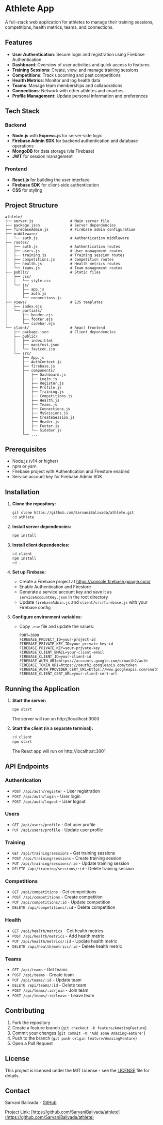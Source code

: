 # Athlete App

A full-stack web application for athletes to manage their training sessions, competitions, health metrics, teams, and connections.

## Features

- **User Authentication**: Secure login and registration using Firebase Authentication
- **Dashboard**: Overview of user activities and quick access to features
- **Training Sessions**: Create, view, and manage training sessions
- **Competitions**: Track upcoming and past competitions
- **Health Metrics**: Monitor and log health data
- **Teams**: Manage team memberships and collaborations
- **Connections**: Network with other athletes and coaches
- **Profile Management**: Update personal information and preferences

## Tech Stack

### Backend
- **Node.js** with **Express.js** for server-side logic
- **Firebase Admin SDK** for backend authentication and database operations
- **MongoDB** for data storage (via Firebase)
- **JWT** for session management

### Frontend
- **React.js** for building the user interface
- **Firebase SDK** for client-side authentication
- **CSS** for styling

## Project Structure

```
athlete/
├── server.js                 # Main server file
├── package.json              # Server dependencies
├── firebaseAdmin.js          # Firebase admin configuration
├── middleware/
│   └── auth.js               # Authentication middleware
├── routes/
│   ├── auth.js               # Authentication routes
│   ├── users.js              # User management routes
│   ├── training.js           # Training session routes
│   ├── competitions.js       # Competition routes
│   ├── health.js             # Health metrics routes
│   └── teams.js              # Team management routes
├── public/                   # Static files
│   ├── css/
│   │   └── style.css
│   └── js/
│       ├── app.js
│       ├── auth.js
│       └── connections.js
├── views/                    # EJS templates
│   ├── index.ejs
│   └── partials/
│       ├── header.ejs
│       ├── footer.ejs
│       └── sidebar.ejs
└── client/                   # React frontend
    ├── package.json          # Client dependencies
    ├── public/
    │   ├── index.html
    │   ├── manifest.json
    │   └── favicon.ico
    └── src/
        ├── App.js
        ├── AuthContext.js
        ├── firebase.js
        ├── components/
        │   ├── Dashboard.js
        │   ├── Login.js
        │   ├── Register.js
        │   ├── Profile.js
        │   ├── Training.js
        │   ├── Competitions.js
        │   ├── Health.js
        │   ├── Teams.js
        │   ├── Connections.js
        │   ├── MySessions.js
        │   ├── CreateSession.js
        │   ├── Header.js
        │   ├── Footer.js
        │   └── Sidebar.js
        └── ...
```

## Prerequisites

- Node.js (v14 or higher)
- npm or yarn
- Firebase project with Authentication and Firestore enabled
- Service account key for Firebase Admin SDK

## Installation

1. **Clone the repository:**
   ```bash
   git clone https://github.com/SarvaniBalivada/athlete.git
   cd athlete
   ```

2. **Install server dependencies:**
   ```bash
   npm install
   ```

3. **Install client dependencies:**
   ```bash
   cd client
   npm install
   cd ..
   ```

4. **Set up Firebase:**
   - Create a Firebase project at https://console.firebase.google.com/
   - Enable Authentication and Firestore
   - Generate a service account key and save it as `serviceAccountKey.json` in the root directory
   - Update `firebaseAdmin.js` and `client/src/firebase.js` with your Firebase config

5. **Configure environment variables:**
   - Copy `.env` file and update the values:
     ```
     PORT=3000
     FIREBASE_PROJECT_ID=your-project-id
     FIREBASE_PRIVATE_KEY_ID=your-private-key-id
     FIREBASE_PRIVATE_KEY=your-private-key
     FIREBASE_CLIENT_EMAIL=your-client-email
     FIREBASE_CLIENT_ID=your-client-id
     FIREBASE_AUTH_URI=https://accounts.google.com/o/oauth2/auth
     FIREBASE_TOKEN_URI=https://oauth2.googleapis.com/token
     FIREBASE_AUTH_PROVIDER_CERT_URL=https://www.googleapis.com/oauth2/v1/certs
     FIREBASE_CLIENT_CERT_URL=your-client-cert-url
     ```

## Running the Application

1. **Start the server:**
   ```bash
   npm start
   ```
   The server will run on http://localhost:3000

2. **Start the client (in a separate terminal):**
   ```bash
   cd client
   npm start
   ```
   The React app will run on http://localhost:3001

## API Endpoints

### Authentication
- `POST /api/auth/register` - User registration
- `POST /api/auth/login` - User login
- `POST /api/auth/logout` - User logout

### Users
- `GET /api/users/profile` - Get user profile
- `PUT /api/users/profile` - Update user profile

### Training
- `GET /api/training/sessions` - Get training sessions
- `POST /api/training/sessions` - Create training session
- `PUT /api/training/sessions/:id` - Update training session
- `DELETE /api/training/sessions/:id` - Delete training session

### Competitions
- `GET /api/competitions` - Get competitions
- `POST /api/competitions` - Create competition
- `PUT /api/competitions/:id` - Update competition
- `DELETE /api/competitions/:id` - Delete competition

### Health
- `GET /api/health/metrics` - Get health metrics
- `POST /api/health/metrics` - Add health metric
- `PUT /api/health/metrics/:id` - Update health metric
- `DELETE /api/health/metrics/:id` - Delete health metric

### Teams
- `GET /api/teams` - Get teams
- `POST /api/teams` - Create team
- `PUT /api/teams/:id` - Update team
- `DELETE /api/teams/:id` - Delete team
- `POST /api/teams/:id/join` - Join team
- `POST /api/teams/:id/leave` - Leave team

## Contributing

1. Fork the repository
2. Create a feature branch (`git checkout -b feature/AmazingFeature`)
3. Commit your changes (`git commit -m 'Add some AmazingFeature'`)
4. Push to the branch (`git push origin feature/AmazingFeature`)
5. Open a Pull Request

## License

This project is licensed under the MIT License - see the [LICENSE](LICENSE) file for details.

## Contact

Sarvani Balivada - [GitHub](https://github.com/SarvaniBalivada)

Project Link: [https://github.com/SarvaniBalivada/athlete](https://github.com/SarvaniBalivada/athlete)